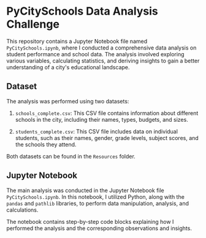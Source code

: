 # PyCitySchools Data Analysis Challenge

This repository contains a Jupyter Notebook file named `PyCitySchools.ipynb`, where I conducted a comprehensive data analysis on student performance and school data. The analysis involved exploring various variables, calculating statistics, and deriving insights to gain a better understanding of a city's educational landscape.

## Dataset 

The analysis was performed using two datasets:

1. `schools_complete.csv`: This CSV file contains information about different schools in the city, including their names, types, budgets, and sizes.

2. `students_complete.csv`: This CSV file includes data on individual students, such as their names, gender, grade levels, subject scores, and the schools they attend.

Both datasets can be found in the `Resources` folder.

## Jupyter Notebook

The main analysis was conducted in the Jupyter Notebook file `PyCitySchools.ipynb`. In this notebook, I utilized Python, along with the `pandas` and `pathlib` libraries, to perform data manipulation, analysis, and calculations.

The notebook contains step-by-step code blocks explaining how I performed the analysis and the corresponding observations and insights.
